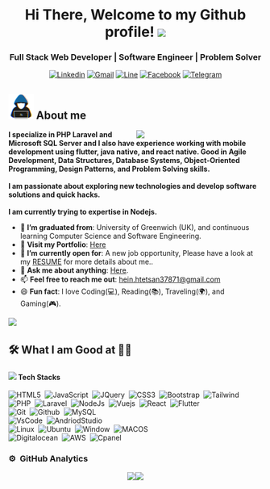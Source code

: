 
<h1 align="center"><b>Hi There, Welcome to my Github profile! </b><img src="https://media.giphy.com/media/hvRJCLFzcasrR4ia7z/giphy.gif" width="35"></h1>
<!--  -->
<h3 align="center">Full Stack Web Developer | Software Engineer | Problem Solver</h3>
<div align=center>
        <a href="https://www.linkedin.com/in/hein-htet-27856817b/"><img src="https://img.shields.io/badge/Linkedin-0077b5?style=flat&logo=linkedin" alt="Linkedin" /></a>
        <a href="mailto:hein.htetsan37871@gmail.com"><img src="https://img.shields.io/badge/Gmail-ffffff?style=flat&logo=gmail&logoColor=C1150F" alt="Gmail" /></a>
        <a href="https://line.me/ti/p/eGwh01kdur"><img src="https://img.shields.io/badge/Line-06C755?style=flat&logo=line&logoColor=white" alt="Line" /></a>
        <a href="https://www.facebook.com/kgkhant.naing"><img src="https://img.shields.io/badge/Facebook-1877F2?style=flat&logo=facebook" alt="Facebook" /></a>
        <a href="https://t.me/heinhtet037"><img src="https://img.shields.io/badge/Telegram-0088cc?style=flat&logo=telegram" alt="Telegram" /></a>
</div>

## <picture><img src = "https://github.com/0xAbdulKhalid/0xAbdulKhalid/raw/main/assets/mdImages/about_me.gif" width = 50px></picture> **About me**

<picture> <img align="right" src="https://github.com/7oSkaaa/7oSkaaa/blob/main/Images/Right_Side.gif?raw=true" width = 250px></picture>

<div align=left>       
        <p>
            <strong>                
                I specialize in PHP Laravel and Microsoft SQL Server and I also have experience working with mobile development using flutter, java native, and react native. Good in Agile Development, Data Structures, Database Systems, Object-Oriented Programming, Design Patterns, and Problem Solving skills.<br><br>
                I am passionate about exploring new technologies and develop software solutions and quick hacks.<br><br>
                I am currently trying to expertise in Nodejs.
            </strong>
        </p>
        <ul>
            <li>🌱 <b>I’m graduated from</b>: University of Greenwich (UK), and continuous learning Computer Science and Software Engineering.</li>
            <li>🎯 <b>Visit my Portfolio</b>: <a href="https://heinhtet109.github.io/portfolio/">Here</a></li>
            <li>🤔 <b>I’m currently open for</b>: A new job opportunity, Please have a look at my <a href="https://heinhtet109.github.io/portfolio/assets/HeinHtetSan_Resume.pdf" download>RESUME</a> for more details about me..</li>
            <li>💬 <b>Ask me about anything</b>: <a href="https://github.com/HeinHtet109/AboutMe/issues">Here</a>.</li>
            <li>📫 <b>Feel free to reach me out</b>: <a href="mailto:hein.htetsan37871@gmail.com">hein.htetsan37871@gmail.com</a></li>
            <li>😄 <b>Fun fact</b>: I love Coding(💻), Reading(📚), Traveling(🌍), and Gaming(🎮).</li>
        </ul>
    </div>

<img src="https://user-images.githubusercontent.com/73097560/115834477-dbab4500-a447-11eb-908a-139a6edaec5c.gif"><br>

## 🛠️ <b>  What I am Good at 🧑‍💻</b>

### <h4> <picture> <img src = "https://media2.giphy.com/media/QssGEmpkyEOhBCb7e1/giphy.gif?cid=ecf05e47a0n3gi1bfqntqmob8g9aid1oyj2wr3ds3mg700bl&rid=giphy.gif" width = 20>  </picture>Tech Stacks</h4>
  ![HTML5](https://img.shields.io/badge/HTML5-05122A.svg?style=flat&logo=html5)&nbsp;
  ![JavaScript](https://img.shields.io/badge/-JavaScript-05122A?style=flat&logo=javascript)&nbsp;
  ![JQuery](https://img.shields.io/badge/JQuery-05122A?style=flat&logo=jquery)&nbsp;
  ![CSS3](https://img.shields.io/badge/CSS-05122A.svg?style=flat&logo=css3)&nbsp;
  ![Bootstrap](https://img.shields.io/badge/Bootstrap-05122A.svg?style=flat&logo=bootstrap)&nbsp;
  ![Tailwind](https://img.shields.io/badge/Tailwind-05122A.svg?style=flat&logo=tailwindcss)\
  ![PHP](https://img.shields.io/badge/PHP-05122A.svg?style=flat&logo=php)&nbsp;
  ![Laravel](https://img.shields.io/badge/Laravel-05122A.svg?style=flat&logo=laravel)&nbsp;
  ![NodeJs](https://img.shields.io/badge/-Nodejs-05122A.svg?style=flat&logo=node.js)&nbsp;
  ![Vuejs](https://img.shields.io/badge/VueJs-05122A.svg?style=flat&logo=vue.js)&nbsp;
  ![React](https://img.shields.io/badge/React-05122A.svg?style=flat&logo=react)&nbsp;
  ![Flutter](https://img.shields.io/badge/Flutter-05122A.svg?style=flat&logo=flutter)&nbsp;\
  ![Git](https://img.shields.io/badge/Git-05122A.svg?style=flat&logo=git)&nbsp;
  ![Github](https://img.shields.io/badge/Github-05122A.svg?style=flat&logo=github)&nbsp;
  ![MySQL](https://img.shields.io/badge/MySQL-05122A.svg?style=flat&logo=mysql)&nbsp;\
  ![VsCode](https://img.shields.io/badge/Visual%20Studio%20Code-05122A.svg?style=flat&logo=visual-studio-code)&nbsp;
  ![AndriodStudio](https://img.shields.io/badge/Andriod%20Studio-05122A.svg?style=flat&logo=android-studio)&nbsp;\
  ![Linux](https://img.shields.io/badge/Linux-05122A.svg?style=flat&logo=linux)&nbsp;
  ![Ubuntu](https://img.shields.io/badge/Ubuntu-05122A.svg?style=flat&logo=ubuntu)&nbsp;
  ![Window](https://img.shields.io/badge/Windows-05122A.svg?style=flat&logo=windows)&nbsp;
  ![MACOS](https://img.shields.io/badge/Mac-05122A.svg?style=flat&logo=macos)&nbsp;\
  ![Digitalocean](https://img.shields.io/badge/Digitalocean-05122A.svg?style=flat&logo=digitalocean)&nbsp;
  ![AWS](https://img.shields.io/badge/AWS-05122A.svg?style=flat&logo=amazonaws)&nbsp;
  ![Cpanel](https://img.shields.io/badge/cPanel-05122A.svg?style=flat&logo=cpanel)&nbsp;
  

### ⚙️ &nbsp;GitHub Analytics

<p align="center">
<a href="https://github.com/HeinHtet109"><img height="180em" src="https://github-readme-stats-eight-theta.vercel.app/api?username=HeinHtet109&show_icons=true&theme=algolia&include_all_commits=true&count_private=true"/><img height="180em" src="https://github-readme-stats-eight-theta.vercel.app/api/top-langs/?username=HeinHtet109&layout=compact&langs_count=8&theme=algolia"/></a>
</p>
